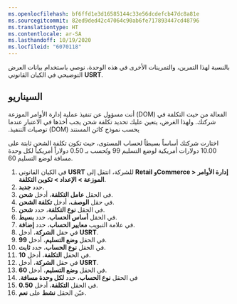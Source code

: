 ```yaml
---
ms.openlocfilehash: bf6ffd1e3d16585144c33e56dcdefcb47dc8a81e
ms.sourcegitcommit: 82ed9ded42c47064c90ab6fe717893447cd48796
ms.translationtype: HT
ms.contentlocale: ar-SA
ms.lasthandoff: 10/19/2020
ms.locfileid: "6070118"
---
```

بالنسبة لهذا التمرين، والتمرينات الأخرى في هذه الوحدة، نوصي باستخدام بيانات العرض التوضيحي في الكيان القانوني **USRT**.

## <a name="scenario"></a>السيناريو
أنت مسؤول عن تنفيذ عملية إدارة الأوامر الموزعة (DOM) الفعالة من حيث التكلفة في شركتك. ‏‫ولهذا الغرض، يتعين عليك تحديد تكلفة شحن يجب أخذها في الاعتبار عندما يحسب نموذج كائن المستند (DOM) توصيات التنفيذ. 

اختارت شركتك أساساً بسيطاً لحساب المستوى، حيث تكون تكلفة الشحن ثابتة على 10.00 دولارات أمريكية لوضع التسليم 99 وتُحسب بـ 0.50 دولاراً أمريكياً لكل وحدة مسافة لوضع التسليم 60.

1.  في الكيان القانوني **USRT** للشركة، انتقل إلى **Retail وCommerce > ‏‫إدارة الأوامر الموزعة‬ > الإعداد > تكوين التكلفة**.
2.  حدد **جديد**.
3.  في الحقل **عامل التكلفة**، أدخل **شحن**.
4.  في حقل **الوصف**، أدخل **تكلفة الشحن**.
5.  في الحقل **نوع التكلفة**، حدد **شحن**.  
6.  في الحقل **أساس الحساب**، حدد **بسيط**. 
7.  في علامة التبويب **معايير الحساب**، حدد **إضافة**.
8.  في حقل **الشركة**، أدخل **USRT**.
9.  في الحقل **وضع التسليم**، أدخل **99**.
10. في الحقل **نوع الحساب**، حدد **ثابت**.
11. في الحقل **التكلفة**، أدخل **10**. 
12. في حقل **الشركة**، أدخل **USRT**.
13. في الحقل **وضع التسليم**، أدخل **60**.
14. في الحقل **نوع الحساب**، حدد **‬‏‫لكل وحدة مسافة**.
15. في الحقل **التكلفة**، أدخل **0.50**. 
16. عيّن الحقل **نشط** على **نعم**. 


